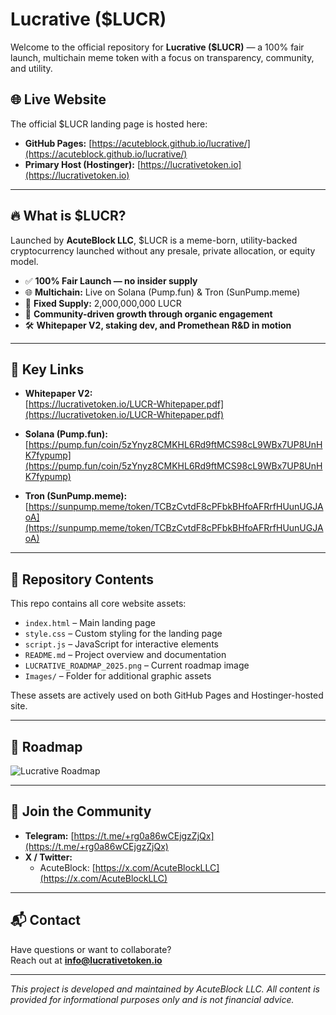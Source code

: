 # Lucrative ($LUCR)

Welcome to the official repository for **Lucrative ($LUCR)** — a 100% fair launch, multichain meme token with a focus on transparency, community, and utility.

## 🌐 Live Website
The official $LUCR landing page is hosted here:

- **GitHub Pages:** [https://acuteblock.github.io/lucrative/](https://acuteblock.github.io/lucrative/)
- **Primary Host (Hostinger):** [https://lucrativetoken.io](https://lucrativetoken.io)

---

## 🔥 What is $LUCR?

Launched by **AcuteBlock LLC**, $LUCR is a meme-born, utility-backed cryptocurrency launched without any presale, private allocation, or equity model.

- ✅ **100% Fair Launch — no insider supply**
- 🌐 **Multichain:** Live on Solana (Pump.fun) & Tron (SunPump.meme)
- 🧾 **Fixed Supply:** 2,000,000,000 LUCR
- 💬 **Community-driven growth through organic engagement**
- 🛠️ **Whitepaper V2, staking dev, and Promethean R&D in motion**

---

## 📄 Key Links

- **Whitepaper V2:**  
  [https://lucrativetoken.io/LUCR-Whitepaper.pdf](https://lucrativetoken.io/LUCR-Whitepaper.pdf)

- **Solana (Pump.fun):**  
  [https://pump.fun/coin/5zYnyz8CMKHL6Rd9ftMCS98cL9WBx7UP8UnHK7fypump](https://pump.fun/coin/5zYnyz8CMKHL6Rd9ftMCS98cL9WBx7UP8UnHK7fypump)

- **Tron (SunPump.meme):**  
  [https://sunpump.meme/token/TCBzCvtdF8cPFbkBHfoAFRrfHUunUGJAoA](https://sunpump.meme/token/TCBzCvtdF8cPFbkBHfoAFRrfHUunUGJAoA)

---

## 📁 Repository Contents

This repo contains all core website assets:

- `index.html` – Main landing page
- `style.css` – Custom styling for the landing page
- `script.js` – JavaScript for interactive elements
- `README.md` – Project overview and documentation
- `LUCRATIVE_ROADMAP_2025.png` – Current roadmap image
- `Images/` – Folder for additional graphic assets

These assets are actively used on both GitHub Pages and Hostinger-hosted site.

---

## 🧭 Roadmap

![Lucrative Roadmap](./LUCRATIVE_ROADMAP_2025.png)

---

## 🤝 Join the Community

- **Telegram:** [https://t.me/+rg0a86wCEjgzZjQx](https://t.me/+rg0a86wCEjgzZjQx)
- **X / Twitter:**
  - AcuteBlock: [https://x.com/AcuteBlockLLC](https://x.com/AcuteBlockLLC)

---

## 📬 Contact

Have questions or want to collaborate?  
Reach out at **info@lucrativetoken.io**

---

*This project is developed and maintained by AcuteBlock LLC. All content is provided for informational purposes only and is not financial advice.*
